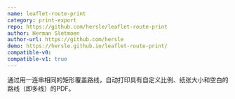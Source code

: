 ```yaml
---
name: leaflet-route-print
category: print-export
repo: https://github.com/hersle/leaflet-route-print
author: Herman Sletmoen
author-url: https://github.com/hersle
demo: https://hersle.github.io/leaflet-route-print/
compatible-v0:
compatible-v1: true
---
```


通过用一连串相同的矩形覆盖路线，自动打印具有自定义比例、纸张大小和空白的路线（即多线）的PDF。
